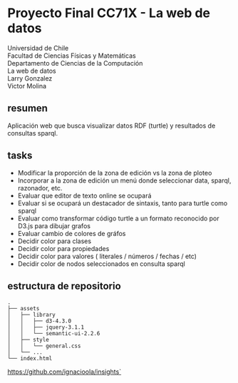 Proyecto Final CC71X - La web de datos
======================================
Universidad de Chile  
Facultad de Ciencias Físicas y Matemáticas  
Departamento de Ciencias de la Computación  
La web de datos  
Larry Gonzalez  
Victor Molina  



resumen
-------
Aplicación web que busca visualizar datos RDF (turtle) y resultados de consultas sparql.



tasks
-----
*   Modificar la proporción de la zona de edición vs la zona de ploteo
*   Incorporar a la zona de edición un menú donde seleccionar data, sparql, razonador, etc.
*   Evaluar que editor de texto online se ocupará
*   Evaluar si se ocupará un destacador de sintaxis, tanto para turtle como sparql
*   Evaluar como transformar código turtle a un formato reconocido por D3.js para dibujar grafos
*   Evaluar cambio de colores de gráfos
*   Decidir color para clases
*   Decidir color para propiedades
*   Decidir color para valores ( literales / números / fechas / etc)
*   Decidir color de nodos seleccionados en consulta sparql


estructura de repositorio
-------------------------
    .
    ├── assets
    │   ├── library
    │   │   ├── d3-4.3.0
    │   │   ├── jquery-3.1.1
    │   │   └── semantic-ui-2.2.6
    │   ├── style
    │   │   └── general.css
    │   └── ...
    └── index.html


https://github.com/ignacioola/insights`
